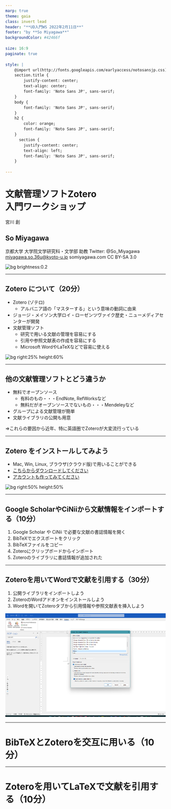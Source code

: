 ```yaml
---
marp: true
theme: gaia
class: invert lead
header: "**UD入門WS 2022年2月11日**"
footer: "by **So Miyagawa**"
backgroundColor: #42466f

size: 16:9
paginate: true

style: |
    @import url(http://fonts.googleapis.com/earlyaccess/notosansjp.css);
    section.title {
        justify-content: center;
        text-align: center;
        font-family: 'Noto Sans JP', sans-serif;
    }
    body {
        font-family: 'Noto Sans JP', sans-serif;
    }
    h2 {
        color: orange;
        font-family: 'Noto Sans JP', sans-serif;
    }
      section {
        justify-content: center;
        text-align: left;
        font-family: 'Noto Sans JP', sans-serif;
    }
    
---
```

<!-- _class: title -->
# 文献管理ソフトZotero<br>入門ワークショップ

宮川 創
## So Miyagawa

京都大学 大学院文学研究科・文学部 助教
Twitter: @So_Miyagawa
miyagawa.so.36u@kyoto-u.jp
somiyagawa.com 
CC BY-SA 3.0
<!--
_color: #fffff9
-->
![bg brightness:0.2](https://upload.wikimedia.org/wikipedia/commons/b/b5/Universal_joint.gif)

---
## Zotero について（20分）

- Zotero (ゾテロ)
    - アルバニア語の「マスターする」という意味の動詞に由来
- ジョージ・メイソン大学ロイ・ローゼンツヴァイク歴史・ニューメディアセンターが開発
- 文献管理ソフト
    - 研究で用いる文献の管理を容易にする
    - 引用や参照文献表の作成を容易にする
    - Microsoft WordやLaTeXなどで容易に使える

![bg right:25% height:60%](https://pbs.twimg.com/profile_images/482247447293337601/hBQdLi_-_400x400.png)

--- 

## 他の文献管理ソフトとどう違うか

- 無料でオープンソース
    - 有料のもの・・・EndNote, RefWorksなど
    - 無料だがオープンソースでないもの・・・Mendeleyなど
- グループによる文献管理が簡単
- 文献ライブラリの公開も用意

⇒これらの要因から近年、特に英語圏でZoteroが大変流行っている

---


## Zotero をインストールしてみよう

- Mac, Win, Linux, ブラウザ(クラウド版)で用いることができる
- [こちらからダウンロードしてください](https://www.zotero.org/)
- [アカウントも作ってみてください](https://www.zotero.org/user/register)


![bg right:50% height:50%](https://upload.wikimedia.org/wikipedia/commons/thumb/8/89/Zotero-5-macOS-Screenshot%402x.png/600px-Zotero-5-macOS-Screenshot%402x.png)

---
## Google ScholarやCiNiiから文献情報をインポートする（10分）

1. Google Scholar や CiNii で必要な文献の書誌情報を開く
2. BibTeXでエクスポートをクリック
3. BibTeXファイルをコピー
4. Zoteroにクリップボードからインポート
5. Zoteroのライブラリに書誌情報が追加された

---
## Zoteroを用いてWordで文献を引用する（30分）

1. 公開ライブラリをインポートしよう
2. ZoteroのWordアドオンをインストールしよう
3. Wordを開いてZoteroタブから引用情報や参照文献表を挿入しよう


![bg right:50% height:60%](word.png)



---
# BibTeXとZoteroを交互に用いる（10分） 
---
# Zoteroを用いてLaTeXで文献を引用する（10分）
